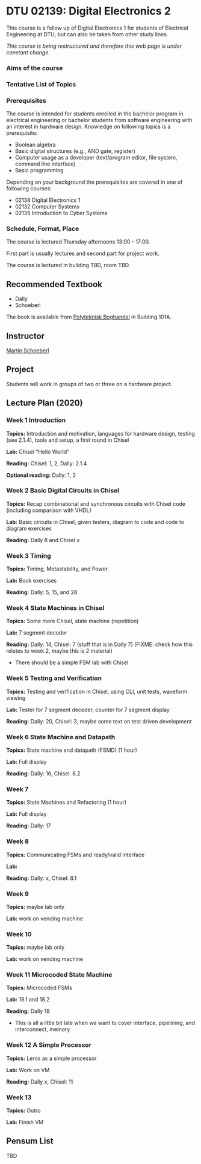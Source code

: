 # DTU 02139: Digital Electronics 2

This course is a follow up of Digital Electronics 1 for students of Electrical Engineering at DTU, but can also be taken from other study lines.

*This course is being restructured and therefore this web page is under constant change.*

### Aims of the course

### Tentative List of Topics

### Prerequisites

The course is intended for students enrolled in the bachelor program in electrical engineering or bachelor students from software engineering with an interest in
hardware design. Knowledge on following topics is a prerequisite:

 * Boolean algebra
 * Basic digital structures (e.g., AND gate, register)
 * Computer usage as a developer (text/program editor, file system, command line interface)
 * Basic programming

Depending on your background the prerequisites are covered in one of following courses:

 * 02138 Digital Electronics 1
 * 02132 Computer Systems
 * 02135 Introduction to Cyber Systems

### Schedule, Format, Place

The course is lectured Thursday afternoons 13:00 - 17:00.

First part is usually lectures and second part for project work.

The course is lectured in building TBD, room TBD.

## Recommended Textbook

 * Dally
 * Schoeberl

The book is available from
[Polyteknisk Boghandel](http://www.polyteknisk.dk/)
in Building 101A.

## Instructor

[Martin Schoeberl](http://www.imm.dtu.dk/%7Emasca/)

## Project

Students will work in groups of two or three on a hardware project.

## Lecture Plan (2020)

### Week 1 Introduction

**Topics:** Introduction and motivation, languages for hardware design, testing (see 2.1.4), tools and setup, a first round in Chisel

**Lab:** Chisel “Hello World”

**Reading:** Chisel: 1, 2, Dally: 2.1.4 

**Optional reading:** Dally: 1, 2


### Week 2 Basic Digital Circuits in Chisel

**Topics:** Recap combinational and synchronous circuits with Chisel code (including comparison with VHDL)

**Lab:** Basic circuits in Chisel, given testers, diagram to code and code to diagram exercises

**Reading:** Dally 8 and Chisel x


### Week 3 Timing

**Topics:** Timing, Metastability, and Power

**Lab:** Book exercises

**Reading:** Dally: 5, 15, and 28


### Week 4 State Machines in Chisel

**Topics:** Some more Chisel, state machine (repetition)

**Lab:** 7 segment decoder

**Reading:** Dally: 14, Chisel: 7 (stuff that is in Dally 7) (FIXME: check how this relates to week 2, maybe this is 2 material)

 * There should be a simple FSM lab with Chisel

### Week 5 Testing and Verification

**Topics:** Testing and verification in Chisel, using CLI, unit tests, waveform viewing

**Lab:** Tester for 7 segment decoder, counter for 7 segment display

**Reading:** Dally: 20, Chisel: 3, maybe some text on test driven development


### Week 6 State Machine and Datapath

**Topics:** State machine and datapath (FSMD) (1 hour)

**Lab:** Full display

**Reading:** Dally: 16, Chisel: 8.2


### Week 7

**Topics:** State Machines and Refactoring (1 hour)

**Lab:** Full display

**Reading:** Dally: 17


### Week 8

**Topics:** Communicating FSMs and ready/valid interface

**Lab:**

**Reading:** Dally: x, Chisel: 8.1


### Week 9

**Topics:** maybe lab only

**Lab:** work on vending machine


### Week 10

**Topics:** maybe lab only

**Lab:** work on vending machine


### Week 11 Microcoded State Machine

**Topics:** Microcoded FSMs

**Lab:** 18.1 and 18.2

**Reading:** Dally 18

 * This is all a little bit late when we want to cover interface, pipelining, and interconnect, memory


### Week 12 A Simple Processor

**Topics:** Leros as a simple processor

**Lab:** Work on VM

**Reading:** Dally x, Chisel: 11


### Week 13

**Topics:** Outro

**Lab:** Finish VM

## Pensum List

TBD 
